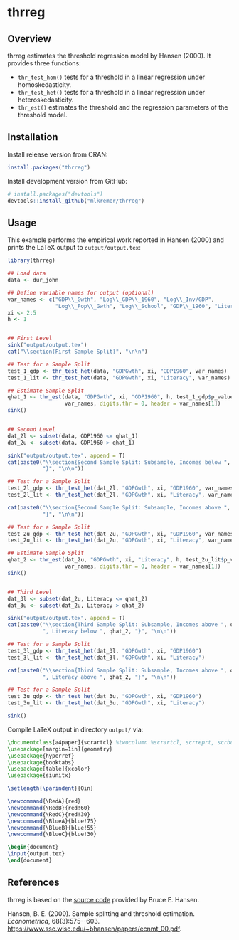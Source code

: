 # thrreg

## Overview
thrreg estimates the threshold regression model by Hansen (2000). 
It provides three functions:
* `thr_test_hom()` tests for a threshold in a linear regression under homoskedasticity.
* `thr_test_het()` tests for a threshold in a linear regression under heteroskedasticity.
* `thr_est()` estimates the threshold and the regression parameters of the threshold model.

## Installation
Install release version from CRAN:
```r
install.packages("thrreg")
```
Install development version from GitHub:
```r
# install.packages("devtools")
devtools::install_github("mlkremer/thrreg")
```

## Usage
This example performs the empirical work reported in Hansen (2000) and prints 
the LaTeX output to `output/output.tex`:
```r
library(thrreg)

## Load data
data <- dur_john

## Define variable names for output (optional)
var_names <- c("GDP\\_Gwth", "Log\\_GDP\\_1960", "Log\\_Inv/GDP",
               "Log\\_Pop\\_Gwth", "Log\\_School", "GDP\\_1960", "Literacy")
xi <- 2:5
h <- 1


## First Level
sink("output/output.tex")
cat("\\section{First Sample Split}", "\n\n")

## Test for a Sample Split
test_1_gdp <- thr_test_het(data, "GDPGwth", xi, "GDP1960", var_names)
test_1_lit <- thr_test_het(data, "GDPGwth", xi, "Literacy", var_names)

## Estimate Sample Split
qhat_1 <- thr_est(data, "GDPGwth", xi, "GDP1960", h, test_1_gdp$p_value,
                  var_names, digits.thr = 0, header = var_names[1])
sink()


## Second Level
dat_2l <- subset(data, GDP1960 <= qhat_1)
dat_2u <- subset(data, GDP1960 > qhat_1)

sink("output/output.tex", append = T)
cat(paste0("\\section{Second Sample Split: Subsample, Incomes below ", qhat_1,
           "}", "\n\n"))

## Test for a Sample Split
test_2l_gdp <- thr_test_het(dat_2l, "GDPGwth", xi, "GDP1960", var_names)
test_2l_lit <- thr_test_het(dat_2l, "GDPGwth", xi, "Literacy", var_names)

cat(paste0("\\section{Second Sample Split: Subsample, Incomes above ", qhat_1,
           "}", "\n\n"))

## Test for a Sample Split
test_2u_gdp <- thr_test_het(dat_2u, "GDPGwth", xi, "GDP1960", var_names)
test_2u_lit <- thr_test_het(dat_2u, "GDPGwth", xi, "Literacy", var_names)

## Estimate Sample Split
qhat_2 <- thr_est(dat_2u, "GDPGwth", xi, "Literacy", h, test_2u_lit$p_value,
                  var_names, digits.thr = 0, header = var_names[1])
sink()


## Third Level
dat_3l <- subset(dat_2u, Literacy <= qhat_2)
dat_3u <- subset(dat_2u, Literacy > qhat_2)

sink("output/output.tex", append = T)
cat(paste0("\\section{Third Sample Split: Subsample, Incomes above ", qhat_1,
           ", Literacy below ", qhat_2, "}", "\n\n"))

## Test for a Sample Split
test_3l_gdp <- thr_test_het(dat_3l, "GDPGwth", xi, "GDP1960")
test_3l_lit <- thr_test_het(dat_3l, "GDPGwth", xi, "Literacy")

cat(paste0("\\section{Third Sample Split: Subsample, Incomes above ", qhat_1,
           ", Literacy above ", qhat_2, "}", "\n\n"))

## Test for a Sample Split
test_3u_gdp <- thr_test_het(dat_3u, "GDPGwth", xi, "GDP1960")
test_3u_lit <- thr_test_het(dat_3u, "GDPGwth", xi, "Literacy")

sink()
```

Compile LaTeX output in directory `output/` via:
```latex
\documentclass[a4paper]{scrartcl} %twocolumn %scrartcl, scrreprt, scrbook
\usepackage[margin=1in]{geometry}
\usepackage{hyperref}
\usepackage{booktabs}
\usepackage[table]{xcolor}
\usepackage{siunitx}

\setlength{\parindent}{0in}

\newcommand{\RedA}{red}
\newcommand{\RedB}{red!60}
\newcommand{\RedC}{red!30}
\newcommand{\BlueA}{blue!75}
\newcommand{\BlueB}{blue!55}
\newcommand{\BlueC}{blue!30}

\begin{document}
\input{output.tex}
\end{document}
```

## References
thrreg is based on the 
[source code](https://www.ssc.wisc.edu/~bhansen/progs/ecnmt_00.html) 
provided by Bruce E. Hansen.

Hansen, B. E. (2000). Sample splitting and threshold estimation.
*Econometrica*, 68(3):575--603.
https://www.ssc.wisc.edu/~bhansen/papers/ecnmt_00.pdf.
